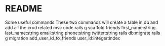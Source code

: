 # README

Some useful commands
These two commands will create a table in db and add all the crud related mvc code
rails g scaffold friends first_name:string last_name:string email:string phone:string twitter:string
rails db:migrate
rails g migration add_user_id_to_friends user_id:integer:index
